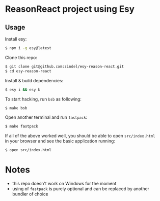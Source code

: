 # ReasonReact project using Esy

## Usage

Install esy:
```bash
$ npm i -g esy@latest
```

Clone this repo:
```bash
$ git clone git@github.com:zindel/esy-reason-react.git
$ cd esy-reason-react
```

Install & build dependencies:
```bash
$ esy i && esy b
```

To start hacking, run `bsb` as following:
```bash
$ make bsb
```

Open another terminal and run `fastpack`:
```bash
$ make fastpack
```

If all of the above worked well, you should be able to open `src/index.html` in
your browser and see the basic application running:
```bash
$ open src/index.html
```

# Notes

- this repo doesn't work on Windows for the moment
- using of `fastpack` is purely optional and can be replaced by another bundler
  of choice
